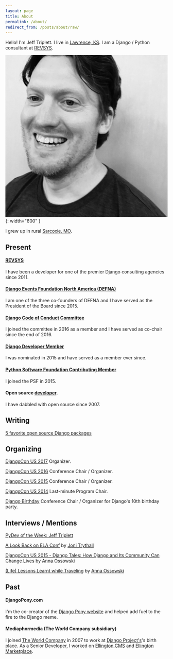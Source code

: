 ```yaml
---
layout: page
title: About
permalink: /about/
redirect_from: /posts/about/raw/
---
```


Hello! I'm Jeff Triplett. I live in [Lawrence, KS](http://en.wikipedia.org/wiki/Lawrence,_Kansas). I am a Django / Python consultant at [REVSYS](http://revsys.com/).

![](/assets/images/dcus-2017-bw.jpg){: width="600" }

I grew up in rural [Sarcoxie, MO](http://en.wikipedia.org/wiki/Sarcoxie,_Missouri).

## Present

#### [REVSYS](http://revsys.com/)

I have been a developer for one of the premier Django consulting agencies since 2011.

#### [Django Events Foundation North America (DEFNA)](https://github.com/defna)

I am one of the three co-founders of DEFNA and I have served as the President of the Board since 2015.

#### [Django Code of Conduct Committee](https://www.djangoproject.com/foundation/committees/#conduct)

I joined the committee in 2016 as a member and I have served as co-chair since the end of 2016.

#### [Django Developer Member](https://www.djangoproject.com/foundation/developer-members/)

I was nominated in 2015 and have served as a member ever since.

#### [Python Software Foundation Contributing Member](https://www.python.org/psf/membership/)

I joined the PSF in 2015.

#### Open source [developer](https://github.com/jefftriplett).

I have dabbled with open source since 2007.

## Writing

[5 favorite open source Django packages](https://opensource.com/business/15/12/5-favorite-open-source-django-packages)

## Organizing

[DjangoCon US 2017](https://2017.djangocon.us/) Organizer.

[DjangoCon US 2016](https://2016.djangocon.us/) Conference Chair / Organizer.

[DjangoCon US 2015](https://2015.djangocon.us/) Conference Chair / Organizer.

[DjangoCon US 2014](https://2014.djangocon.us/) Last-minute Program Chair.

[Django Birthday](https://djangobirthday.com/) Conference Chair / Organizer for Django's 10th birthday party.

## Interviews / Mentions

[PyDev of the Week: Jeff Triplett](http://www.blog.pythonlibrary.org/2016/01/04/pydev-of-the-week-jeff-triplett/)

[A Look Back on ELA Conf](http://jonibologna.com/a-look-back-on-ela-conf/) by [Joni Trythall](https://twitter.com/JoniTrythall)

[DjangoCon US 2015 - Django Tales: How Django and Its Community Can Change Lives](https://www.youtube.com/watch?v=JQkM_fOlb2A) by [Anna Ossowski](https://twitter.com/OssAnna16)

[(Life) Lessons Learnt while Traveling](http://anna-oz.tumblr.com/post/156114754840/life-lessons-learnt-while-traveling) by [Anna Ossowski](https://twitter.com/OssAnna16)

## Past

#### DjangoPony.com

I'm the co-creator of the [Django Pony website](http://www.djangopony.com/) and helped add fuel to the fire to the Django meme.

#### Mediaphormedia (The World Company subsidiary)

I joined [The World Company](www.theworldco.net) in 2007 to work at [Django Project's](http://djangoproject.com/)'s birth place. As a Senior Developer, I worked on [Ellington CMS](https://www.ellingtoncms.com/) and [Ellington Marketplace](https://www.ellingtoncms.com/marketplace/).
